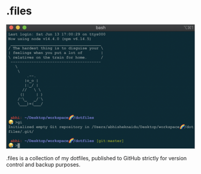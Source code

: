 # .files

![Screenshot](ss.png)


.files is a collection of my dotfiles, published to GitHub strictly for version control and backup purposes.
